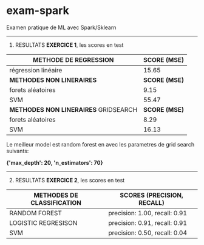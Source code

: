 # exam-spark
Examen pratique de ML avec Spark/Sklearn

<hr>

1. RESULTATS **EXERCICE 1**, les scores en test

| METHODE DE REGRESSION                  | SCORE (MSE)     |
| -------------------------------------- | --------------- |
| régression linéaire                    | 15.65           |
| **METHODES NON LINERAIRES**            | **SCORE (MSE)** |
| forets aléatoires                      | 9.15            |
| SVM                                    | 55.47           |
| **METHODES NON LINERAIRES** GRIDSEARCH | **SCORE (MSE)** |
| forets aléatoires                      | 8.29            |
| SVM                                    | 16.13           |

Le meilleur model est random forest en avec les parametres de grid search suivants: 

**{'max_depth': 20, 'n_estimators': 70}**

<hr>

2. RESULTATS **EXERCICE 2**, les scores en test

| METHODES DE CLASSIFICATION | SCORES (PRECISION, RECALL)    |
| -------------------------- | ----------------------------- |
| RANDOM FOREST              | precision: 1.00, recall: 0.91 |
| LOGISTIC REGRESISON        | precision: 0.91, recall: 0.91 |
| SVM                        | precision: 0.50, recall: 0.04 |

